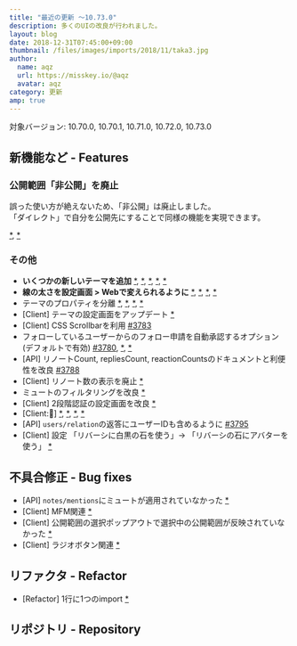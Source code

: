 ```yaml
---
title: "最近の更新 ～10.73.0"
description: 多くのUIの改良が行われました。
layout: blog
date: 2018-12-31T07:45:00+09:00
thumbnail: /files/images/imports/2018/11/taka3.jpg
author:
  name: aqz
  url: https://misskey.io/@aqz
  avatar: aqz
category: 更新
amp: true
---
```

対象バージョン: 10.70.0, 10.70.1, 10.71.0, 10.72.0, 10.73.0

## 新機能など - Features

### 公開範囲「非公開」を廃止
誤った使い方が絶えないため、「非公開」は廃止しました。  
「ダイレクト」で自分を公開先にすることで同様の機能を実現できます。

[*](https://github.com/syuilo/misskey/commit/a3493c4f07240b1957cb4fe8c17eb79747846bc6), [*](https://github.com/syuilo/misskey/commit/6bcc1744565ea0faf5eb504ff769fc27d5f42c5d)

### その他
- **いくつかの新しいテーマを追加** [*](https://github.com/syuilo/misskey/commit/8782a64b18966624cdabcc3f5c07e3ce3be372cf), [*](https://github.com/syuilo/misskey/commit/9edac2cd74feb8df1e22f9b92c5a2708eef72668), [*](https://github.com/syuilo/misskey/commit/8bbff90aca078cb740422df0680c8c1cb7595be6), [*](https://github.com/syuilo/misskey/commit/da900439a365d5636dcde23ffbffd7806eaa63f4), [*](https://github.com/syuilo/misskey/commit/d8f3e9d4a37885c89c2fe9826e448c10b4957031)
- **線の太さを設定画面 > Webで変えられるように** [*](https://github.com/syuilo/misskey/commit/4f76acd2495e719cd53f87621eec226d76e7f9ea), [*](https://github.com/syuilo/misskey/commit/c57bffb142de45f526d2c8082a1ee4ece05f66d2), [*](https://github.com/syuilo/misskey/commit/105fefd11477f3ab461ece2fee6de546a93f9700), [*](https://github.com/syuilo/misskey/commit/84f1ce866b1485c200c27266451195410faf072e)
- テーマのプロパティを分離 [*](https://github.com/syuilo/misskey/commit/fcb3ba9947f35b5233d4747f0d2b64f00be0e95f), [*](https://github.com/syuilo/misskey/commit/12286f49154b0a98a67ae279f8d3bd3949877e08), [*](https://github.com/syuilo/misskey/commit/5692ae59a14cfed1ac87047a8cc2da8e2591a0df), [*](https://github.com/syuilo/misskey/commit/4d0b335748be0abb1ff22b1af5857900fa1a92f9)
- [Client] テーマの設定画面をアップデート [*](https://github.com/syuilo/misskey/commit/cdb8e41176d928f0cdd9c0f5f67816eff9be03c6)
- [Client] CSS Scrollbarを利用 [#3783](https://github.com/syuilo/misskey/pull/3783)
- フォローしているユーザーからのフォロー申請を自動承認するオプション(デフォルトで有効) [#3780](https://github.com/syuilo/misskey/pull/3780), [*](https://github.com/syuilo/misskey/commit/545ced7826fb1b59bf6aef5097a1576d2eadf5f5), [*](https://github.com/syuilo/misskey/commit/f1a0e95489e46682400ab27dc581ee9094556d1d)
- [API] リノートCount, repliesCount, reactionCountsのドキュメントと利便性を改良 [#3788](https://github.com/syuilo/misskey/pull/3788)
- [Client] リノート数の表示を廃止 [*](https://github.com/syuilo/misskey/commit/d7af18efbd1d85802145f39c4f1a99dc611b8b97)
- ミュートのフィルタリングを改良 [*](https://github.com/syuilo/misskey/commit/0ac768218845ba9b710d8c81d38062ce9c8929b9)
- [Client] 2段階認証の設定画面を改良 [*](https://github.com/syuilo/misskey/commit/4e554363395b4529b9bc34d3951d9badf18cb4f0)
- [Client:🎨] [*](https://github.com/syuilo/misskey/commit/cb106e6fe45c894c105ffc40d25dff3e5ebb3723), [*](https://github.com/syuilo/misskey/commit/f11ebafe4769506b2404a7957ca14b62a3257444), [*](https://github.com/syuilo/misskey/commit/93ad4b359e9cd63fc70ac5b8b7496350b3e0553e), [*](https://github.com/syuilo/misskey/commit/0de11c3636a84327a0669301d2344ed0b482ae57)
- [API] `users/relation`の返答にユーザーIDも含めるように [#3795](https://github.com/syuilo/misskey/pull/3795)
- [Client] 設定 「リバーシに白黒の石を使う」-> 「リバーシの石にアバターを使う」 [*](https://github.com/syuilo/misskey/commit/b3032ad84d58ffc4f42bf9417da714c0541ca984)

## 不具合修正 - Bug fixes
- [API] `notes/mentions`にミュートが適用されていなかった [*](https://github.com/syuilo/misskey/commit/ac423f1ef4444e864470ab4576c751e4986e688b)
- [Client] MFM関連 [*](https://github.com/syuilo/misskey/commit/23b3e33df6c732106540bac92d0306a9862321f0)
- [Client] 公開範囲の選択ポップアウトで選択中の公開範囲が反映されていなかった [*](https://github.com/syuilo/misskey/commit/5621d5725c747da214f6c6f8721ffb5a86fb6f2b)
- [Client] ラジオボタン関連 [*](https://github.com/syuilo/misskey/commit/e68c6175ce8143db017da11fc98a874a859fbe17)

## リファクタ - Refactor
- [Refactor] 1行に1つのimport [*](https://github.com/syuilo/misskey/commit/7947036af93ff73e1dcee8e3c957333fad040bbb)

## リポジトリ - Repository
